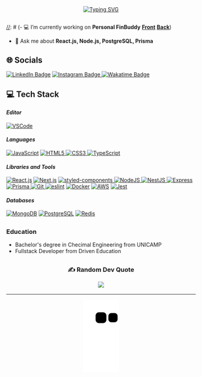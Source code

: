 <div align="center">
  <a href="https://git.io/typing-svg">
    <img src="https://readme-typing-svg.demolab.com?font=Fira+Code&weight=500&size=32&duration=1000&pause=1500&color=008F11&center=true&vCenter=true&width=860&lines=👋🏼+Hi+there!;🙋🏼‍♂️+My+name+is+Mateus+Borges%2C+I&#39;m+26;👨🏼‍💻+and+a+Full+Stack+Developer" alt="Typing SVG">
  </a>
</div>

##

[//]: # (- 💻 I’m currently working on **Personal FinBuddy** **[Front](https://github.com/mat-borges/personal-finbuddy-front "Projeto Autoral (Front-End)")** **[Back](https://github.com/mat-borges/personal-finbuddy-back "Projeto Autoral (Back-End)")**)

[//]: # (- 🌱 I’m currently learning **JAVA**)

- 💬 Ask me about **React.js, Node.js, PostgreSQL, Prisma**

## 🌐 Socials

 [![LinkedIn Badge](https://img.shields.io/badge/LinkedIn-%230077B5.svg?logo=linkedin&logoColor=white)](https://linkedin.com/in/mat-borges "Connect on LinkedIn")
 [![Instagram Badge](https://img.shields.io/badge/-@matbborges-E4405F?style=flat&logo=Instagram&logoColor=white) ](https://www.instagram.com/matbborges/ "Follow on Instagram")
 [![Wakatime Badge](https://wakatime.com/badge/user/65e091a8-99ff-49c6-96b2-fe7a9a3dd53c.svg)](https://wakatime.com/@65e091a8-99ff-49c6-96b2-fe7a9a3dd53c "See WakaTime Profile")
 

## 💻 Tech Stack

#### _Editor_
[![VSCode](https://img.shields.io/badge/VSCode-007ACC?style=for-the-badge&logo=visualstudiocode&logoColor=ffffff)](https://code.visualstudio.com/ "VSCode")

#### _Languages_
 [![JavaScript](https://img.shields.io/badge/javascript-F7DF1E?style=for-the-badge&logo=javascript&logoColor=808080)](https://developer.mozilla.org/en-US/docs/Web/JavaScript "JS on mdnWebDocs")
 [![HTML5](https://img.shields.io/badge/html5-%23E34F26.svg?style=for-the-badge&logo=html5&logoColor=ffffff) ](https://developer.mozilla.org/en-US/docs/Web/HTML "HTML on mdnWebDocs")
 [![CSS3](https://img.shields.io/badge/css3-%231572B6.svg?style=for-the-badge&logo=css3&logoColor=ffffff) ](https://developer.mozilla.org/en-US/docs/Web/CSS "CSS on mdnWebDocs")
 [![TypeScript](http://img.shields.io/badge/TypeScript-3178C6?style=for-the-badge&logo=typescript&logoColor=ffffff)](https://www.typescriptlang.org/ "TypeScript")

#### _Libraries and Tools_
 [![React.js](https://img.shields.io/badge/React.js-61DAFB?style=for-the-badge&logo=react&logoColor=808080)](https://reactjs.org/ "React")
 [![Next.js](https://img.shields.io/badge/Next.js-000000?style=for-the-badge&logo=nextdotjs&logoColor=ffffff)](https://nextjs.org/docs "Next.js")
 [![styled-components](http://img.shields.io/badge/StyledComponents-DB7093?style=for-the-badge&logo=styledcomponents&logoColor=ffffff) ](https://styled-components.com/ "styled-components")
 [![NodeJS](https://img.shields.io/badge/node.js-6DA55F?style=for-the-badge&logo=nodedotjs&logoColor=ffffff) ](https://nodejs.org/en/ "Node.JS")
 [![NestJS](https://img.shields.io/badge/nest.js-E0234E?style=for-the-badge&logo=nestjs&logoColor=ffffff) ](https://docs.nestjs.com "Nest.JS")
 [![Express](http://img.shields.io/badge/express-000000?style=for-the-badge&logo=express&logoColor=ffffff) ](https://expressjs.com/ "Express")
 [![Prisma](http://img.shields.io/badge/prisma-2D3748?style=for-the-badge&logo=prisma&logoColor=ffffff) ](https://www.prisma.io/docs "Prisma")
 [![Git](http://img.shields.io/badge/git-F05032?style=for-the-badge&logo=git&logoColor=ffffff) ](https://git-scm.com/ "Git")
 [![eslint](http://img.shields.io/badge/eslint-4B32C3?style=for-the-badge&logo=eslint&logoColor=ffffff)](https://eslint.org/ "Eslint")
 [![Docker](http://img.shields.io/badge/docker-2496ED?style=for-the-badge&logo=docker&logoColor=ffffff)](https://docs.docker.com "Docker")
 [![AWS](http://img.shields.io/badge/AWS-FF9900?style=for-the-badge&logo=amazonaws&logoColor=ffffff)](https://docs.aws.amazon.com/?nc2=h_ql_doc_do&refid=2ee11bb2-bc40-4546-9852-2c4ad8e8f646 "AWS Docs")
 [![Jest](http://img.shields.io/badge/Jest-C21325?style=for-the-badge&logo=jest&logoColor=ffffff)](https://jestjs.io/pt-BR/docs/getting-started "Jest Docs")

#### _Databases_
 [![MongoDB](http://img.shields.io/badge/MongoDB-47A248?style=for-the-badge&logo=mongodb&logoColor=ffffff)](https://www.mongodb.com/ "MongoDB")
 [![PostgreSQL](http://img.shields.io/badge/PostgreSQL-4169E1?style=for-the-badge&logo=postgresql&logoColor=ffffff)](https://www.postgresql.org/ "PostgreSQL")
 [![Redis](http://img.shields.io/badge/redis-DC382D?style=for-the-badge&logo=redis&logoColor=ffffff)](https://redis.io/docs/ "Redis")
 
 ##
 
 ### Education
- Bachelor's degree in Checimal Engineering from UNICAMP
- Fullstack Developer from Driven Education

##

<h3 id="-random-dev-quote"  align="center">✍️ Random Dev Quote</h3>
<div align="center">
  <img width="500em" src="https://quotes-github-readme.vercel.app/api?type=horizontal&theme=tokyonight" />
</div>

---
<div align="center">
  <img src="https://github.com/mat-borges/mat-borges/blob/output/github-contribution-grid-snake.svg" alt="mateus snake svg" />
</div>
